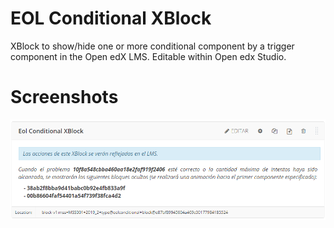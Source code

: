 <style>
img[src$="center"] {
  display:block;
  margin: 0 auto;
}
</style>

# EOL Conditional XBlock
XBlock to show/hide one or more conditional component by a trigger component in the Open edX LMS. Editable within Open edx Studio.

# Screenshots
![Screenshot-example](eolconditional/examples/09-09-2019.png?style=center)